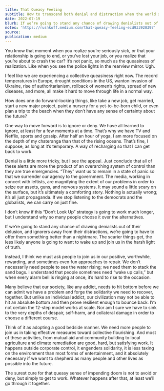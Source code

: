 ```yaml
---
title: That Queasy Feeling
subtitle: How to transcend both denial and distraction when the world seems to be coming apart
date: 2022-07-19
blurb: If we’re going to stand any chance of drawing denialists out of their delusion, and ignorers away from their distractions, we’re going to have to offer them something better than a nightmare.
notes: 'https://rushkoff.medium.com/that-queasy-feeling-ecd933920397'
source:
publication: medium
---
```


You know that moment when you realize you’re seriously sick, or that your relationship is going to end, or you’ve lost your job, or you realize that you’re about to crash the car? It’s not panic, so much as the queasiness of realization. Like when you see the police lights in the rearview mirror. Ugh.

I feel like we are experiencing a collective queasiness right now. The record temperatures in Europe, drought conditions in the US, wanton invasion of Ukraine, rise of authoritarianism, rollback of women’s rights, spread of new diseases, and more, all make it hard to move through life in a normal way.

How does one do forward-looking things, like take a new job, get married, start a new major project, paint a nursery for a yet-to-be-born child, or even plan a trip to the beach when they don’t have any sense of certainty about the future?

One way to move forward is to ignore or deny. We have all learned to ignore, at least for a few moments at a time. That’s why we have TV and Netflix, sports and gossip. After half an hour of yoga, I am more focused on the depth of my chateranga than that of the rising oceans. That’s fine, I suppose, as long at it’s temporary. A way of recharging so that I can get back to work.

Denial is a little more tricky, but I see the appeal. Just conclude that all of these alerts are more the product of an overarching system of control than they are true emergencies. “They” want us to remain in a state of panic so that we surrender our agency to the government. The media, working in concert with leftists, are magnifying the extent of our problems in order to seize our assets, guns, and nervous systems. It may sound a little scary on the surface, but it’s ultimately a comforting story. Nothing is actually wrong; it’s all just propaganda. If we stop listening to the democrats and the globalists, we can carry on just fine.

I don’t know if this “Don’t Look Up” strategy is going to work much longer, but I understand why so many people choose it over the alternatives.

If we’re going to stand any chance of drawing denialists out of their delusion, and ignorers away from their distractions, we’re going to have to offer them something better than a nightmare. The scarier things get, the less likely anyone is going to want to wake up and join us in the harsh light of truth.

Instead, I think we must ask people to join us in our positive, worthwhile, rewarding, and sometimes even fun approaches to repair. We don’t necessarily need people to see the water rising; we need them to stack the sand bags. I understand that people sometimes need “wake up calls,” but when every alarm bell is ringing at once, it’s hard to rise to the occasion.

Many believe that our society, like any addict, needs to hit bottom before we can admit we have a problem and forge the solidarity we need to recover, together. But unlike an individual addict, our civilization may not be able to hit an absolute bottom and then prove resilient enough to bounce back. I’m not certain the 12-step model works at scale. Nor am I sure we have to sink to the very depths of despair, self-harm, and collateral damage in order to choose a different course.

Think of it as adopting a good bedside manner. We need more people to join us in taking effective measures toward collective flourishing. And most of these activities, from mutual aid and community building to local agriculture and climate remediation are good, hard, but satisfying work. It happens outside corporate control, it engenders solidarity, it is less taxing on the environment than most forms of entertainment, and it absolutely necessary if we want to shepherd as many people and other lives as possible into the future.

The surest cure for that queasy sense of impending doom is not to avoid or deny, but simply to get to work. Whatever happens after that, at least we’ll go through it together.
